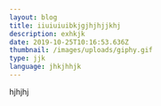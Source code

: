 ```yaml
---
layout: blog
title: iiuiuiuibkjgjhjhjjkhj
description: exhkjk
date: 2019-10-25T10:16:53.636Z
thumbnail: /images/uploads/giphy.gif
type: jjk
language: jhkjhhjk
---
```

hjhjhj
